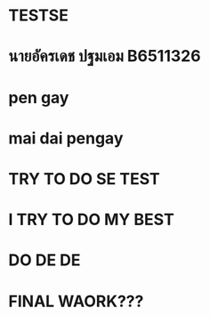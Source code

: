 # TESTSE

# นายอัครเดช ปฐมเอม B6511326

# pen gay

# mai dai pengay

# TRY TO DO SE TEST

# I TRY TO DO MY BEST

# DO DE DE

# FINAL WAORK???